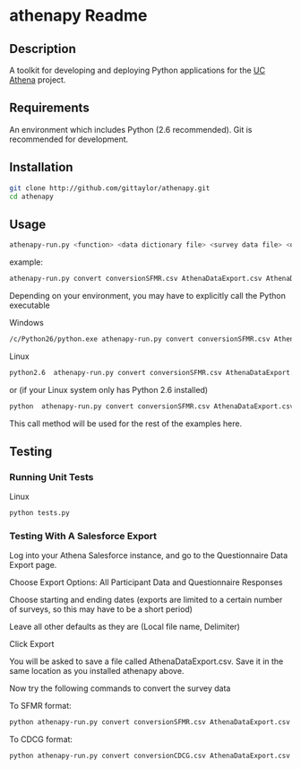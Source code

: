 # athenapy Readme

## Description

A toolkit for developing and deploying Python applications for the [UC Athena](http://athenacarenetwork.org/) project.

## Requirements

An environment which includes Python (2.6 recommended). Git is recommended for development.

## Installation

```bash
git clone http://github.com/gittaylor/athenapy.git
cd athenapy
```

## Usage

```bash
athenapy-run.py <function> <data dictionary file> <survey data file> <output file>
```

example:

```bash
athenapy-run.py convert conversionSFMR.csv AthenaDataExport.csv AthenaDataExportSFMR.csv
```

Depending on your environment, you may have to explicitly call the Python executable

Windows

```bash
/c/Python26/python.exe athenapy-run.py convert conversionSFMR.csv AthenaDataExport.csv AthenaDataExportSFMR.csv
```

Linux

```bash
python2.6  athenapy-run.py convert conversionSFMR.csv AthenaDataExport.csv AthenaDataExportSFMR.csv
```

or (if your Linux system only has Python 2.6 installed)

```bash
python  athenapy-run.py convert conversionSFMR.csv AthenaDataExport.csv AthenaDataExportSFMR.csv
```

This call method will be used for the rest of the examples here.

## Testing

### Running Unit Tests

Linux

```bash
python tests.py
```

### Testing With A Salesforce Export

Log into your Athena Salesforce instance, and go to the Questionnaire Data Export page.

Choose Export Options: All Participant Data and Questionnaire Responses

Choose starting and ending dates (exports are limited to a certain number of surveys, so this may have to be a short period)

Leave all other defaults as they are (Local file name, Delimiter)

Click Export

You will be asked to save a file called AthenaDataExport.csv. Save it in the same location as you installed athenapy above.

Now try the following commands to convert the survey data

To SFMR format:

```bash
python athenapy-run.py convert conversionSFMR.csv AthenaDataExport.csv AthenaDataExportSFMR.csv 
```

To CDCG format:

```bash
python athenapy-run.py convert conversionCDCG.csv AthenaDataExport.csv AthenaDataExportCDCG.csv 
```